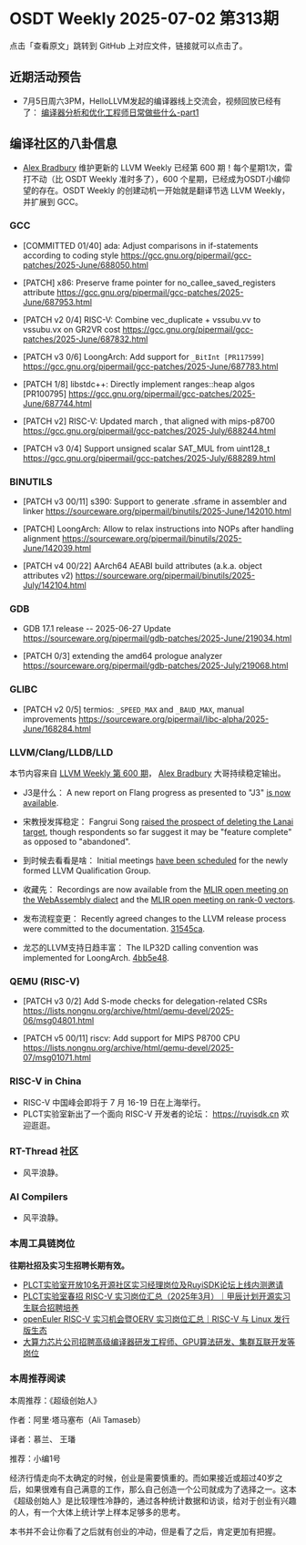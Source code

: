 # OSDT Weekly 2025-07-02 第313期

点击「查看原文」跳转到 GitHub 上对应文件，链接就可以点击了。

## 近期活动预告

- 7月5日周六3PM，HelloLLVM发起的编译器线上交流会，视频回放已经有了：
  [编译器分析和优化工程师日常做些什么-part1](https://www.bilibili.com/video/BV1ch3XzAERF/)

## 编译社区的八卦信息

- [Alex Bradbury](https://www.linkedin.com/in/alex-bradbury/) 维护更新的 LLVM Weekly 已经第 600 期！每个星期1次，雷打不动（比 OSDT Weekly 准时多了），600 个星期，已经成为OSDT小编仰望的存在。OSDT Weekly 的创建动机一开始就是翻译节选 LLVM Weekly，并扩展到 GCC。

### GCC

- [COMMITTED 01/40] ada: Adjust comparisons in if-statements according to coding style
  https://gcc.gnu.org/pipermail/gcc-patches/2025-June/688050.html

- [PATCH] x86: Preserve frame pointer for no_callee_saved_registers attribute
  https://gcc.gnu.org/pipermail/gcc-patches/2025-June/687953.html

- [PATCH v2 0/4] RISC-V: Combine vec_duplicate + vssubu.vv to vssubu.vx on GR2VR cost
  https://gcc.gnu.org/pipermail/gcc-patches/2025-June/687832.html

- [PATCH v3 0/6] LoongArch: Add support for `_BitInt [PR117599]`
  https://gcc.gnu.org/pipermail/gcc-patches/2025-June/687783.html

- [PATCH 1/8] libstdc++: Directly implement ranges::heap algos [PR100795]
  https://gcc.gnu.org/pipermail/gcc-patches/2025-June/687744.html

- [PATCH v2] RISC-V: Updated march , that aligned with mips-p8700
  https://gcc.gnu.org/pipermail/gcc-patches/2025-July/688244.html

- [PATCH v3 0/4] Support unsigned scalar SAT_MUL from uint128_t
  https://gcc.gnu.org/pipermail/gcc-patches/2025-July/688289.html

### BINUTILS

- [PATCH v3 00/11] s390: Support to generate .sframe in assembler and linker
  https://sourceware.org/pipermail/binutils/2025-June/142010.html

- [PATCH] LoongArch: Allow to relax instructions into NOPs after handling alignment
  https://sourceware.org/pipermail/binutils/2025-June/142039.html

- [PATCH v4 00/22] AArch64 AEABI build attributes (a.k.a. object attributes v2)
  https://sourceware.org/pipermail/binutils/2025-July/142104.html

### GDB

- GDB 17.1 release -- 2025-06-27 Update
  https://sourceware.org/pipermail/gdb-patches/2025-June/219034.html

- [PATCH 0/3] extending the amd64 prologue analyzer
  https://sourceware.org/pipermail/gdb-patches/2025-July/219068.html

### GLIBC

- [PATCH v2 0/5] termios: `_SPEED_MAX` and `_BAUD_MAX`, manual improvements
  https://sourceware.org/pipermail/libc-alpha/2025-June/168284.html

### LLVM/Clang/LLDB/LLD

本节内容来自 [LLVM Weekly 第 600 期](http://llvmweekly.org/issue/600)，
[Alex Bradbury](https://www.linkedin.com/in/alex-bradbury/) 大哥持续稳定输出。

* J3是什么： A new report on Flang progress as presented to "J3" [is now available](https://discourse.llvm.org/t/flang-liaison-report-to-j3/68468/9).

* 宋教授发挥稳定： Fangrui Song [raised the prospect of deleting the Lanai target](https://discourse.llvm.org/t/delete-llvm-lib-target-lanai/87060), though respondents so far suggest it may be "feature complete" as opposed to "abandoned".

* 到时候去看看是啥： Initial meetings [have been scheduled](https://discourse.llvm.org/t/rfc-proposal-to-establish-a-safety-group-in-llvm/86916/52) for the newly formed LLVM Qualification Group.

* 收藏先： Recordings are now available from the [MLIR open meeting on the WebAssembly dialect](https://discourse.llvm.org/t/mlir-open-meeting-webassembly-dialect/86928/2) and the [MLIR open meeting on rank-0 vectors](https://discourse.llvm.org/t/mlir-open-meeting-rank-0-vectors/86769/6).

* 发布流程变更： Recently agreed changes to the LLVM release process were committed to the documentation.
  [31545ca](https://github.com/llvm/llvm-project/commit/31545ca5f467).

* 龙芯的LLVM支持日趋丰富： The ILP32D calling convention was implemented for LoongArch.
  [4bb5e48](https://github.com/llvm/llvm-project/commit/4bb5e48fb933).

### QEMU (RISC-V)

- [PATCH v3 0/2] Add S-mode checks for delegation-related CSRs
  https://lists.nongnu.org/archive/html/qemu-devel/2025-06/msg04801.html

- [PATCH v5 00/11] riscv: Add support for MIPS P8700 CPU
  https://lists.nongnu.org/archive/html/qemu-devel/2025-07/msg01071.html

### RISC-V in China

- RISC-V 中国峰会即将于 7 月 16-19 日在上海举行。
- PLCT实验室新出了一个面向 RISC-V 开发者的论坛： https://ruyisdk.cn 欢迎逛逛。

### RT-Thread 社区

- 风平浪静。

### AI Compilers

- 风平浪静。

### 本周工具链岗位

**往期社招及实习生招聘长期有效。**

- [PLCT实验室开放10名开源社区实习经理岗位及RuyiSDK论坛上线内测邀请](https://mp.weixin.qq.com/s/YeBq6GIs1zx1tFbDUCVogw)
- [PLCT实验室春招 RISC-V 实习岗位汇总（2025年3月）｜甲辰计划开源实习生联合招聘培养](https://mp.weixin.qq.com/s/no5v_YeGI3LUE7mYv5wUpQ)
- [openEuler RISC-V 实习机会暨OERV 实习岗位汇总｜RISC-V 与 Linux 发行版生态](https://mp.weixin.qq.com/s/87XEhORtte_iTTZqjinX2g)
- [大算力芯片公司招聘高级编译器研发工程师、GPU算法研发、集群互联开发等岗位](https://mp.weixin.qq.com/s/ONoNJ5jZmL794AdtlHrDuQ)

### 本周推荐阅读

本周推荐：《超级创始人》

作者：阿里·塔马塞布（Ali Tamaseb）

译者：慕兰、 王璠

推荐：小编1号

经济行情走向不太确定的时候，创业是需要慎重的。而如果接近或超过40岁之后，如果很难有自己满意的工作，那么自己创造一个公司就成为了选择之一。这本《超级创始人》是比较理性冷静的，通过各种统计数据和访谈，给对于创业有兴趣的人，有一个大体上统计学上样本足够多的思考。

本书并不会让你看了之后就有创业的冲动，但是看了之后，肯定更加有把握。

